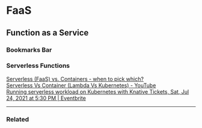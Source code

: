 # FaaS

## Function as a Service

<DL><p>
    <DT><H3 ADD_DATE="1626488927" LAST_MODIFIED="1588634947" PERSONAL_TOOLBAR_FOLDER="true">Bookmarks Bar</H3>
    <DL><p>
  <DT><H3 ADD_DATE="1626488927" LAST_MODIFIED="1588745945">Serverless Functions</H3>
  <DL><p>
<DT><A HREF="https://www.serverless.com/blog/serverless-faas-vs-containers" ADD_DATE="1626488927" ICON="" >Serverless (FaaS) vs. Containers - when to pick which?</A>
<DT><A HREF="https://www.youtube.com/watch?v=EpW28dvm_qo" ADD_DATE="1626488927" ICON="" >Serverless Vs Container (Lambda Vs Kubernetes) - YouTube</A>
<DT><A HREF="https://www.eventbrite.com/e/running-serverless-workload-on-kubernetes-with-knative-tickets-162340475733" ADD_DATE="1626488927" ICON="" >Running serverless workload on Kubernetes with Knative Tickets, Sat, Jul 24, 2021 at 5:30 PM | Eventbrite</A>

---

### Related
